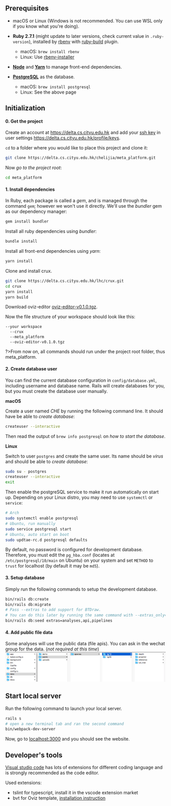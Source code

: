 ## Prerequisites

- macOS or Linux (Windows is not recommended. You can use WSL only if you know what you're doing).

- __Ruby 2.7.1__ (might update to later versions, check current value in `.ruby-version`), installed by [rbenv](https://github.com/rbenv/rbenv) with [ruby-build](https://github.com/rbenv/ruby-build) plugin.
  - macOS: `brew install rbenv`
  - Linux: Use [rbenv-installer](https://github.com/rbenv/rbenv-installer)
- __[Node](https://nodejs.org/en/download/package-manager/)__ and __[Yarn](https://yarnpkg.com/en/docs/install)__ to manage front-end dependencies.
- __[PostgreSQL](https://www.postgresql.org/download/)__ as the database.
  - macOS: `brew install postgresql`
  - Linux: See the above page

## Initialization

#### 0. Get the project

Create an account at https://delta.cs.cityu.edu.hk and add your [ssh key](https://help.github.com/articles/generating-a-new-ssh-key-and-adding-it-to-the-ssh-agent/) in user settings https://delta.cs.cityu.edu.hk/profile/keys.

`cd` to a folder where you would like to place this project and clone it:

```bash
git clone https://delta.cs.cityu.edu.hk/chelijia/meta_platform.git
```

Now _go to the project root_:

```bash
cd meta_platform
```

#### 1. Install dependencies

In Ruby, each package is called a _gem_, and is managed through the command `gem`; however we won't use it directly.
We'll use the _bundler_ gem as our dependency manager:

```bash
gem install bundler
```

Install all ruby dependencies using _bundler_:

```bash
bundle install
```

Install all front-end dependencies using _yarn_:

```bash
yarn install
```

Clone and install crux.

```bash
git clone https://delta.cs.cityu.edu.hk/lhc/crux.git
cd crux
yarn install
yarn build
```

Download oviz-editor [oviz-editor-v0.1.0.tgz](https://delta.cs.cityu.edu.hk/lhc/oviz-editor/-/tags).

Now the file structure of your workspace should look like this:
```
--your workspace
  --crux
  --meta_platform
  --oviz-editor-v0.1.0.tgz

```

?>From now on, all commands should run under the project root folder, thus meta_platform.


#### 2. Create database user

You can find the current database configuration in `config/database.yml`, including username and database name.
Rails will create databases for you, but you must create the database user manually.

__macOS__

Create a user named _CHE_ by running the following command line. It should have be able to _create database_:

```bash
createuser --interactive
```

Then read the output of  `brew info postgresql` on _how to start the database_.

__Linux__

Switch to user `postgres` and create the same user. Its name should be _virus_ and should be able to _create database_:

```bash
sudo su - postgres
createuser --interactive
exit
```

Then enable the postgreSQL service to make it run automatically on start up.
Depending on your Linux distro, you may need to use `systemctl` or `service`:

```bash
# Arch
sudo systemctl enable postgresql
# Ubuntu, run manually
sudo service postgresql start
# Ubuntu, auto start on boot
sudo updtae-rc.d postgresql defaults
```

By default, no password is configured for development database. Therefore, you must edit the `pg_hba.conf`
(locates at `/etc/postgresql/10/main` on Ubuntu) on your system and set `METHOD` to `trust` for localhost
(by default it may be `md5`).


#### 3. Setup database

Simply run the following commands to setup the development database.

```bash
bin/rails db:create
bin/rails db:migrate
# Pass --extras to add support for BTDraw.
# You can do this later by running the same command with --extras_only=yes.
bin/rails db:seed extras=analyses,api,pipelines
```

#### 4. Add public file data

Some analyses will use the public data (file apis). You can ask in the wechat group for the data. (_not required at this time_)
![file structure](./_images/api_file_structure.png)

## Start local server

Run the following command to launch your local server.

```bash
rails s
# open a new terminal tab and ran the second command
bin/webpack-dev-server
```

Now, go to [localhost:3000](localhost:3000) and you should see the website.

## Developer's tools

[Visual studio code](https://code.visualstudio.com/) has lots of extensions for different coding language and is strongly recommended as the code editor. 

Used extensions:
- tslint for typescript, install it in the vscode extension market
- bvt for Oviz template, [installation instruction](https://docs.oviz.org/#/get-started?id=vscode-plugin) 


